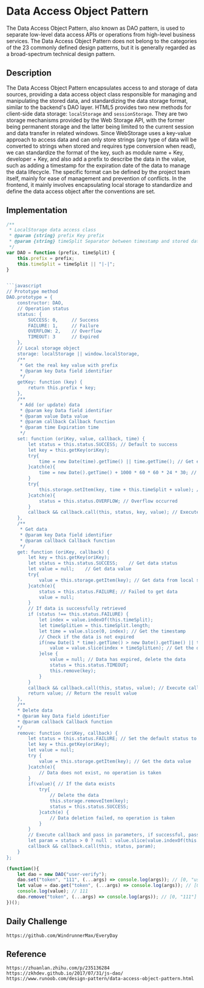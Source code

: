 # Data Access Object Pattern
The Data Access Object Pattern, also known as DAO pattern, is used to separate low-level data access APIs or operations from high-level business services. The Data Access Object Pattern does not belong to the categories of the 23 commonly defined design patterns, but it is generally regarded as a broad-spectrum technical design pattern.

## Description
The Data Access Object Pattern encapsulates access to and storage of data sources, providing a data access object class responsible for managing and manipulating the stored data, and standardizing the data storage format, similar to the backend's DAO layer. HTML5 provides two new methods for client-side data storage: `localStorage` and `sessionStorage`. They are two storage mechanisms provided by the Web Storage API, with the former being permanent storage and the latter being limited to the current session and data transfer in related windows. Since WebStorage uses a key-value approach to access data and can only store strings (any type of data will be converted to strings when stored and requires type conversion when read), we can standardize the format of the key, such as module name + Key, developer + Key, and also add a prefix to describe the data in the value, such as adding a timestamp for the expiration date of the data to manage the data lifecycle. The specific format can be defined by the project team itself, mainly for ease of management and prevention of conflicts. In the frontend, it mainly involves encapsulating local storage to standardize and define the data access object after the conventions are set.

## Implementation
```javascript
/**
 * LocalStorage data access class
 * @param {string} prefix Key prefix
 * @param {string} timeSplit Separator between timestamp and stored data
 */
var DAO = function (prefix, timeSplit) {
    this.prefix = prefix;
    this.timeSplit = timeSplit || "|-|";
}


```javascript
// Prototype method
DAO.prototype = {
    constructor: DAO,
    // Operation status
    status: {
        SUCCESS: 0,     // Success
        FAILURE: 1,     // Failure
        OVERFLOW: 2,    // Overflow
        TIMEOUT: 3      // Expired
    },
    // Local storage object
    storage: localStorage || window.localStorage,
    /**
     * Get the real key value with prefix
     * @param key Data field identifier
     */
    getKey: function (key) {
        return this.prefix + key;
    },
    /**
     * Add (or update) data
     * @param key Data field identifier
     * @param value Data value
     * @param callback Callback function
     * @param time Expiration time
     */
    set: function (oriKey, value, callback, time) {
        let status = this.status.SUCCESS; // Default to success
        let key = this.getKey(oriKey);
        try{
            time = new Date(time).getTime() || time.getTime(); // Get expiration timestamp
        }catch(e){
            time = new Date().getTime() + 1000 * 60 * 60 * 24 * 30; // Default to one month if no expiration time is set
        }
        try{
            this.storage.setItem(key, time + this.timeSplit + value); // Add (or update) data to local storage
        }catch(e){
            status = this.status.OVERFLOW; // Overflow occurred
        }
        callback && callback.call(this, status, key, value); // Execute callback and pass in parameters
    },
    /**
     * Get data
     * @param key Data field identifier
     * @param callback Callback function
     */
    get: function (oriKey, callback) {
        let key = this.getKey(oriKey);
        let status = this.status.SUCCESS;    // Get data status
        let value = null;    // Get data value
        try{
            value = this.storage.getItem(key); // Get data from local storage
        }catch(e){
            status = this.status.FAILURE; // Failed to get data
            value = null;
        }
        // If data is successfully retrieved
        if (status !== this.status.FAILURE) {
            let index = value.indexOf(this.timeSplit);
            let timeSplitLen = this.timeSplit.length;
            let time = value.slice(0, index); // Get the timestamp
            // Check if the data is not expired
            if(new Date(1 * time).getTime() > new Date().getTime() || time === 0) {
                value = value.slice(index + timeSplitLen); // Get the data value
            }else {
                value = null; // Data has expired, delete the data
                status = this.status.TIMEOUT;
                this.remove(key);
            }
        }
        callback && callback.call(this, status, value); // Execute callback
        return value; // Return the result value
    },
    /**
    * Delete data
    * @param key Data field identifier
    * @param callback Callback function
    */
    remove: function (oriKey, callback) {
        let status = this.status.FAILURE; // Set the default status to failure
        let key = this.getKey(oriKey);
        let value = null;
        try {
            value = this.storage.getItem(key); // Get the data value
        }catch(e){
            // Data does not exist, no operation is taken
        }
        if(value){ // If the data exists
            try{
                // Delete the data
                this.storage.removeItem(key);
                status = this.status.SUCCESS;
            }catch(e) {
                // Data deletion failed, no operation is taken
            }
        }
        // Execute callback and pass in parameters, if successful, pass in the deleted data value
        let param = status > 0 ? null : value.slice(value.indexOf(this.timeSplit) + this.timeSplit.length);
        callback && callback.call(this, status, param);
    }
};
```

```javascript
(function(){
    let dao = new DAO("user-verify");
    dao.set("token", "111", (...args) => console.log(args)); // [0, "user-verifytoken", "111"]
    let value = dao.get("token", (...args) => console.log(args)); // [0, "111"]
    console.log(value); // 111
    dao.remove("token", (...args) => console.log(args)); // [0, "111"]
})();
```

## Daily Challenge

```
https://github.com/WindrunnerMax/EveryDay
```

## Reference

```
https://zhuanlan.zhihu.com/p/235136284
https://zkhdev.github.io/2017/07/31/js-dao/
https://www.runoob.com/design-pattern/data-access-object-pattern.html
```